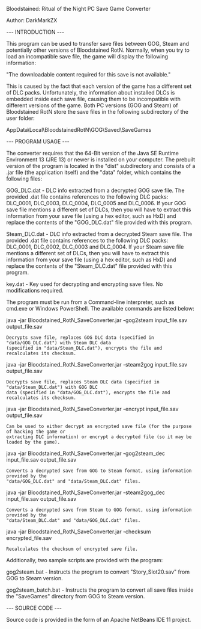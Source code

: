 Bloodstained: Ritual of the Night PC Save Game Converter

Author: DarkMarkZX


--- INTRODUCTION ---

This program can be used to transfer save files between GOG, Steam and potentially other versions
of Bloodstained RotN. Normally, when you try to load an incompatible save file, the game will
display the following information:

  "The downloadable content required for this save is not available."
  
This is caused by the fact that each version of the game has a different set of DLC packs.
Unfortunately, the information about installed DLCs is embedded inside each save file, causing them
to be incompatible with different versions of the game.
Both PC versions (GOG and Steam) of Bloodstained RotN store the save files in the following
subdirectory of the user folder:

  AppData\Local\BloodstainedRotN\GOG\Saved\SaveGames


--- PROGRAM USAGE ---

The converter requires that the 64-Bit version of the Java SE Runtime Environment 13 (JRE 13)
or newer is installed on your computer. The prebuilt version of the program is located in the
"dist" subdirectory and consists of a .jar file (the application itself) and the "data" folder,
which contains the following files:

  GOG_DLC.dat	-	DLC info extracted from a decrypted GOG save file. The provided .dat file
					contains references to the following DLC packs: DLC_0001, DLC_0003, DLC_0004,
					DLC_0005 and DLC_0006. If your GOG save file mentions a different set of DLCs,
					then you will have to extract this information from your save file (using a hex
					editor, such as HxD) and replace the contents of the "GOG_DLC.dat" file
					provided with this program.
					
  Steam_DLC.dat	-	DLC info extracted from a decrypted Steam save file. The provided .dat file
					contains references to the following DLC packs: DLC_0001, DLC_0002, DLC_0003
					and DLC_0004. If your Steam save file mentions a different set of DLCs, then
					you will have to extract this information from your save file (using a hex
					editor, such as HxD) and replace the contents of the "Steam_DLC.dat" file
					provided with this program.
					
  key.dat		-	Key used for decrypting and encrypting save files. No modifications required.


The program must be run from a Command-line interpreter, such as cmd.exe or Windows PowerShell.
The available commands are listed below:


  java -jar Bloodstained_RotN_SaveConverter.jar -gog2steam input_file.sav output_file.sav
  
    Decrypts save file, replaces GOG DLC data (specified in "data/GOG_DLC.dat") with Steam DLC data
	(specified in "data/Steam_DLC.dat"), encrypts the file and recalculates its checksum.


  java -jar Bloodstained_RotN_SaveConverter.jar -steam2gog input_file.sav output_file.sav
  
    Decrypts save file, replaces Steam DLC data (specified in "data/Steam_DLC.dat") with GOG DLC
	data (specified in "data/GOG_DLC.dat"), encrypts the file and recalculates its checksum.


  java -jar Bloodstained_RotN_SaveConverter.jar -encrypt input_file.sav output_file.sav
  
    Can be used to either decrypt an encrypted save file (for the purpose of hacking the game or
	extracting DLC information) or encrypt a decrypted file (so it may be loaded by the game).


  java -jar Bloodstained_RotN_SaveConverter.jar -gog2steam_dec input_file.sav output_file.sav
  
    Converts a decrypted save from GOG to Steam format, using information provided by the
	"data/GOG_DLC.dat" and "data/Steam_DLC.dat" files.


  java -jar Bloodstained_RotN_SaveConverter.jar -steam2gog_dec input_file.sav output_file.sav
  
    Converts a decrypted save from Steam to GOG format, using information provided by the
	"data/Steam_DLC.dat" and "data/GOG_DLC.dat" files.


  java -jar Bloodstained_RotN_SaveConverter.jar -checksum encrypted_file.sav
  
    Recalculates the checksum of encrypted save file.


Additionally, two sample scripts are provided with the program:


  gog2steam.bat			-	Instructs the program to convert "Story_Slot20.sav" from GOG to Steam
							version.
							
  gog2steam_batch.bat	-	Instructs the program to convert all save files inside the "SaveGames"
							directory from GOG to Steam version.


--- SOURCE CODE ---

Source code is provided in the form of an Apache NetBeans IDE 11 project.
